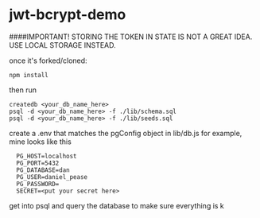 # jwt-bcrypt-demo

####IMPORTANT!
STORING THE TOKEN IN STATE IS NOT A GREAT IDEA. USE LOCAL STORAGE INSTEAD.

once it's forked/cloned:

    npm install

then run

    createdb <your_db_name_here>
    psql -d <your_db_name_here> -f ./lib/schema.sql
    psql -d <your_db_name_here> -f ./lib/seeds.sql    

  create a .env that matches the pgConfig object in lib/db.js
    for example, mine looks like this

      PG_HOST=localhost
      PG_PORT=5432
      PG_DATABASE=dan
      PG_USER=daniel_pease
      PG_PASSWORD=
      SECRET=<put your secret here>

  get into psql and query the database to make sure everything is k
